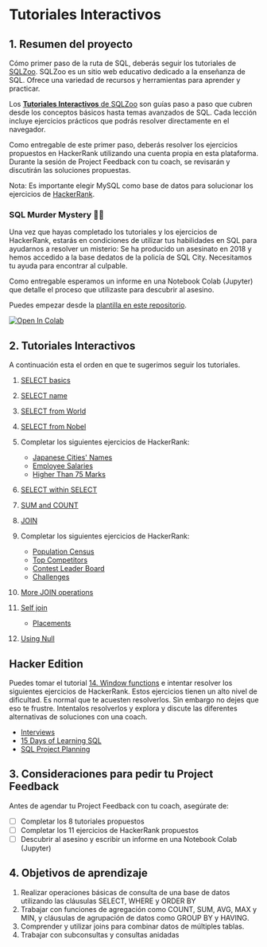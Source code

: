 # Tutoriales Interactivos

## 1. Resumen del proyecto

Cómo primer paso de la ruta de SQL, deberás
seguir los tutoriales de [SQLZoo](https://sqlzoo.net/).
SQLZoo es un sitio web
educativo dedicado a la enseñanza de SQL. Ofrece una variedad
de recursos y herramientas para aprender y practicar.

Los [**Tutoriales Interactivos** de SQLZoo](https://sqlzoo.net/wiki/SQL_Tutorial)
son guías paso a paso que cubren desde los conceptos básicos
hasta temas avanzados de SQL. Cada lección incluye ejercicios prácticos
que podrás resolver directamente en el navegador.

Como entregable de este primer paso, deberás resolver los
ejercicios propuestos en HackerRank utilizando una cuenta propia en esta
plataforma. Durante la sesión de Project Feedback con tu coach, se
revisarán y discutirán las soluciones propuestas.

Nota: Es importante elegir MySQL como base de datos para solucionar
los ejercicios de [HackerRank](https://www.hackerrank.com/).

### SQL Murder Mystery 🕵️‍♀️

Una vez que hayas completado los tutoriales y los ejercicios de HackerRank, estarás en condiciones de utilizar tus habilidades en SQL para ayudarnos a resolver un misterio: Se ha producido un asesinato en 2018 y hemos accedido a la base dedatos de la policía de SQL City. Necesitamos tu ayuda para encontrar al culpable.

Como entregable esperamos un informe en una Notebook Colab (Jupyter) que detalle el proceso que utilizaste para descubrir al asesino.

Puedes empezar desde la [plantilla en este repositorio](https://colab.research.google.com/github/icarito/UPSK-SQL001-SQLZoo-murder/blob/sql-murder/Sql-Murder-Mystery/SQL_Murder_Mystery.ipynb).

<a target="_blank" href="https://colab.research.google.com/github/icarito/UPSK-SQL001-SQLZoo-murder/blob/sql-murder/Sql-Murder-Mystery/SQL_Murder_Mystery.ipynb">
  <img src="https://colab.research.google.com/assets/colab-badge.svg" alt="Open In Colab"/>
</a>

## 2. Tutoriales Interactivos

A continuación esta el orden en que te sugerimos seguir los tutoriales.

1. [SELECT basics](https://sqlzoo.net/wiki/SELECT_basics)
2. [SELECT name](https://sqlzoo.net/wiki/SELECT_names)
3. [SELECT from World](https://sqlzoo.net/wiki/SELECT_from_WORLD_Tutorial)
4. [SELECT from Nobel](https://sqlzoo.net/wiki/SELECT_from_Nobel_Tutorial)

5. Completar los siguientes ejercicios de HackerRank:

    * [Japanese Cities' Names](https://www.hackerrank.com/challenges/japanese-cities-name/problem?isFullScreen=true)
    * [Employee Salaries](https://www.hackerrank.com/challenges/salary-of-employees/problem?isFullScreen=true)
    * [Higher Than 75 Marks](https://www.hackerrank.com/challenges/more-than-75-marks/problem?isFullScreen=true)

6. [SELECT within SELECT](https://sqlzoo.net/wiki/SELECT_within_SELECT_Tutorial)
7. [SUM and COUNT](https://sqlzoo.net/wiki/SUM_and_COUNT)
8. [JOIN](https://sqlzoo.net/wiki/The_JOIN_operation)

10. Completar los siguientes ejercicios de HackerRank:

    * [Population Census](https://www.hackerrank.com/challenges/asian-population/problem?isFullScreen=true)
    * [Top Competitors](https://www.hackerrank.com/challenges/full-score/problem?isFullScreen=true)
    * [Contest Leader Board](https://www.hackerrank.com/challenges/contest-leaderboard/problem?isFullScreen=true)
    * [Challenges](https://www.hackerrank.com/challenges/challenges/problem?isFullScreen=true)

11. [More JOIN operations](https://sqlzoo.net/wiki/More_JOIN_operations)
12. [Self join](https://sqlzoo.net/wiki/Self_join)

    * [Placements](https://www.hackerrank.com/challenges/placements/problem?isFullScreen=true)

13. [Using Null](https://sqlzoo.net/wiki/Using_Null)
  
## Hacker Edition

Puedes tomar el tutorial [14. Window functions](https://sqlzoo.net/wiki/Window_functions) e intentar
resolver los siguientes ejercicios de HackerRank. Estos ejercicios tienen un alto nivel de dificultad.
Es normal que te acuesten resolverlos. Sin embargo no dejes que eso te frustre. Intentalos resolverlos y
explora y discute las diferentes alternativas de soluciones con una coach.

 * [Interviews](https://www.hackerrank.com/challenges/interviews/problem?isFullScreen=true)
 * [15 Days of Learning SQL](https://www.hackerrank.com/challenges/15-days-of-learning-sql/problem?isFullScreen=true)
 * [SQL Project Planning](https://www.hackerrank.com/challenges/sql-projects/problem?isFullScreen=true)

## 3. Consideraciones para pedir tu Project Feedback

Antes de agendar tu Project Feedback con tu coach, asegúrate de:

- [ ] Completar los 8 tutoriales propuestos
- [ ] Completar los 11 ejercicios de HackerRank propuestos
- [ ] Descubrir al asesino y escribir un informe en una Notebook Colab (Jupyter)

## 4. Objetivos de aprendizaje

1. Realizar operaciones básicas de consulta de una base de datos
utilizando las cláusulas SELECT, WHERE y ORDER BY
2. Trabajar con funciones de agregación como COUNT, SUM, AVG,
MAX y MIN, y cláusulas de agrupación de datos como GROUP BY y  HAVING.
3. Comprender y utilizar joins para combinar datos de múltiples tablas.
4. Trabajar con subconsultas y consultas anidadas
